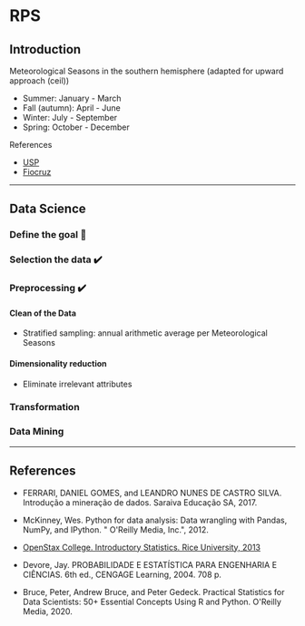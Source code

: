 # RPS

## Introduction 

Meteorological Seasons in the southern hemisphere (adapted for upward approach (ceil))
* Summer: January - March
* Fall (autumn): April - June
* Winter: July - September
* Spring: October - December

References
* [USP](https://www.iag.usp.br/astronomia/inicio-das-estacoes-do-ano)
* [Fiocruz](http://www.fiocruz.br/biosseguranca/Bis/infantil/estacoes-ano.htm#:~:text=Todo%20mundo%20j%C3%A1%20sabe%20que,do%20sol%2C%20dura%20um%20ano.)

---

## Data Science

### Define the goal :construction:

### Selection the data :heavy_check_mark:

### Preprocessing :heavy_check_mark:
#### Clean of the Data
* Stratified sampling: annual arithmetic average per Meteorological Seasons

#### Dimensionality reduction
* Eliminate irrelevant attributes
    
### Transformation


### Data Mining


---

## References
* FERRARI, DANIEL GOMES, and LEANDRO NUNES DE CASTRO SILVA. Introdução a mineração de dados. Saraiva Educação SA, 2017.

* McKinney, Wes. Python for data analysis: Data wrangling with Pandas, NumPy, and IPython. " O'Reilly Media, Inc.", 2012.

* [OpenStax College. Introductory Statistics. Rice University, 2013](https://openstax.org/details/books/introductory-statistics)

* Devore, Jay. PROBABILIDADE E ESTATÍSTICA PARA ENGENHARIA E CIÊNCIAS. 6th ed., CENGAGE Learning, 2004. 708 p.

* Bruce, Peter, Andrew Bruce, and Peter Gedeck. Practical Statistics for Data Scientists: 50+ Essential Concepts Using R and Python. O'Reilly Media, 2020.